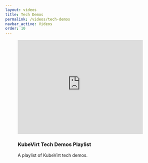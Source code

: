 ```yaml
---
layout: videos
title: Tech Demos
permalink: /videos/tech-demos
navbar_active: Videos
order: 10
---
```


<div class="row">
  <div class="col-6">
    <figure class="figure">
      <iframe style="width: 400px; height: 300px;" src="https://www.youtube-nocookie.com/embed/videoseries?list=PLnLpXX8KHIYyfSeVNkYFIvnBvsqbaRADx" frameborder="0" allow="autoplay; encrypted-media" title="KubeVirt Tech Demos" allowfullscreen></iframe>
      <figcaption class="figure-caption">
      <h3>KubeVirt Tech Demos Playlist</h3>
        <p>
          A playlist of KubeVirt tech demos.
        </p>
      </figcaption>
    </figure>
  </div>
</div>
